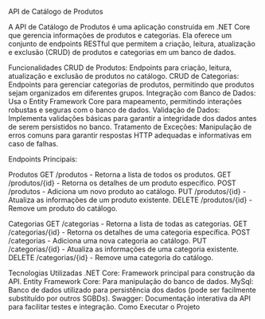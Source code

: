 API de Catálogo de Produtos

A API de Catálogo de Produtos é uma aplicação construída em .NET Core que gerencia informações de produtos e categorias. Ela oferece um conjunto de endpoints RESTful que permitem a criação, leitura, atualização e exclusão (CRUD) de produtos e categorias em um banco de dados.

Funcionalidades
CRUD de Produtos: Endpoints para criação, leitura, atualização e exclusão de produtos no catálogo.
CRUD de Categorias: Endpoints para gerenciar categorias de produtos, permitindo que produtos sejam organizados em diferentes grupos.
Integração com Banco de Dados: Usa o Entity Framework Core para mapeamento, permitindo interações robustas e seguras com o banco de dados.
Validação de Dados: Implementa validações básicas para garantir a integridade dos dados antes de serem persistidos no banco.
Tratamento de Exceções: Manipulação de erros comuns para garantir respostas HTTP adequadas e informativas em caso de falhas.

Endpoints Principais:

Produtos
GET /produtos - Retorna a lista de todos os produtos.
GET /produtos/{id} - Retorna os detalhes de um produto específico.
POST /produtos - Adiciona um novo produto ao catálogo.
PUT /produtos/{id} - Atualiza as informações de um produto existente.
DELETE /produtos/{id} - Remove um produto do catálogo.

Categorias
GET /categorias - Retorna a lista de todas as categorias.
GET /categorias/{id} - Retorna os detalhes de uma categoria específica.
POST /categorias - Adiciona uma nova categoria ao catálogo.
PUT /categorias/{id} - Atualiza as informações de uma categoria existente.
DELETE /categorias/{id} - Remove uma categoria do catálogo.

Tecnologias Utilizadas
.NET Core: Framework principal para construção da API.
Entity Framework Core: Para manipulação do banco de dados.
MySql: Banco de dados utilizado para persistência dos dados (pode ser facilmente substituído por outros SGBDs).
Swagger: Documentação interativa da API para facilitar testes e integração.
Como Executar o Projeto
